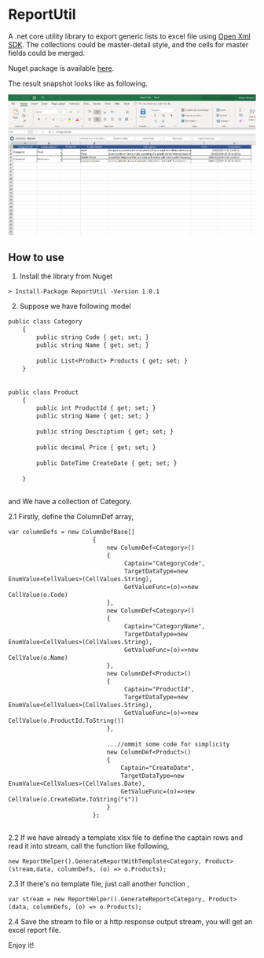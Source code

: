 # ReportUtil

A  .net core utility library to export generic lists to excel file using [Open Xml SDK](https://github.com/OfficeDev/Open-XML-SDK). The collections could be master-detail style, and the cells for master fields could be merged. 

Nuget package is available [here](https://www.nuget.org/packages/ReportUtil/).

The result snapshot looks like as following.



![](https://github.com/zhangshangwu/ReportUtil/blob/master/Snapshot.PNG?s=300)

## How to use

1. Install the library from Nuget

```
> Install-Package ReportUtil -Version 1.0.1
```
2. Suppose we have following model

```
public class Category
    {
        public string Code { get; set; }
        public string Name { get; set; }

        public List<Product> Products { get; set; }
    }


public class Product
    {
        public int ProductId { get; set; }
        public string Name { get; set; }

        public string Desctiption { get; set; }

        public decimal Price { get; set; }

        public DateTime CreateDate { get; set; }

    }
    
```

and We have a collection of Category.

2.1 Firstly, define the ColumnDef array,

```
var columnDefs = new ColumnDefBase[]
                        {
                            new ColumnDef<Category>()
                            {
                                 Captain="CategoryCode",
                                 TargetDataType=new  EnumValue<CellValues>(CellValues.String),
                                 GetValueFunc=(o)=>new  CellValue(o.Code)
                            },
                            new ColumnDef<Category>()
                            {
                                 Captain="CategoryName",
                                 TargetDataType=new  EnumValue<CellValues>(CellValues.String),
                                 GetValueFunc=(o)=>new  CellValue(o.Name)
                            },
                            new ColumnDef<Product>()
                            {
                                 Captain="ProductId",
                                 TargetDataType=new  EnumValue<CellValues>(CellValues.String),
                                 GetValueFunc=(o)=>new  CellValue(o.ProductId.ToString())
                            },
                            
                            ...//ommit some code for simplicity
                            new ColumnDef<Product>()
                            {
                                Captain="CreateDate",
                                TargetDataType=new  EnumValue<CellValues>(CellValues.Date),
                                GetValueFunc=(o)=>new  CellValue(o.CreateDate.ToString("s"))
                            }
                        };
                            
```

2.2 If we have already a template xlsx file to define the captain rows and read it into stream, call the function like following,

```
new ReportHelper().GenerateReportWithTemplate<Category, Product>(stream,data, columnDefs, (o) => o.Products);
```
2.3 If there's no template file, just call another function ,

```
var stream = new ReportHelper().GenerateReport<Category, Product>(data, columnDefs, (o) => o.Products);
```

2.4 Save the stream to file or a http response output stream, you will get an excel report file.

Enjoy it!

